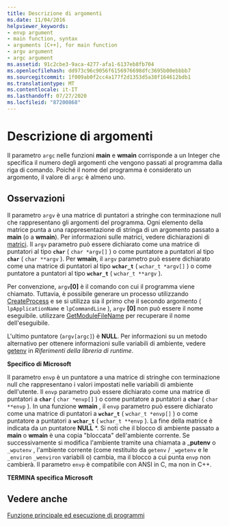 ```yaml
---
title: Descrizione di argomenti
ms.date: 11/04/2016
helpviewer_keywords:
- envp argument
- main function, syntax
- arguments [C++], for main function
- argv argument
- argc argument
ms.assetid: 91c2cbe3-9aca-4277-afa1-6137eb8fb704
ms.openlocfilehash: dd973c96c9056f6156976698dfc3695b00ebbbb7
ms.sourcegitcommit: 1f009ab0f2cc4a177f2d1353d5a38f164612bdb1
ms.translationtype: MT
ms.contentlocale: it-IT
ms.lasthandoff: 07/27/2020
ms.locfileid: "87200868"
---
```

# <a name="argument-description"></a>Descrizione di argomenti

Il parametro `argc` nelle funzioni **main** e **wmain** corrisponde a un Integer che specifica il numero degli argomenti che vengono passati al programma dalla riga di comando. Poiché il nome del programma è considerato un argomento, il valore di `argc` è almeno uno.

## <a name="remarks"></a>Osservazioni

Il parametro `argv` è una matrice di puntatori a stringhe con terminazione null che rappresentano gli argomenti del programma. Ogni elemento della matrice punta a una rappresentazione di stringa di un argomento passato a **main** (o a **wmain**). Per informazioni sulle matrici, vedere dichiarazioni di [matrici](../c-language/array-declarations.md). Il `argv` parametro può essere dichiarato come una matrice di puntatori al tipo **`char`** ( `char *argv[]` ) o come puntatore a puntatori al tipo **`char`** ( `char **argv` ). Per **wmain**, il `argv` parametro può essere dichiarato come una matrice di puntatori al tipo **`wchar_t`** ( `wchar_t *argv[]` ) o come puntatore a puntatori al tipo **`wchar_t`** ( `wchar_t **argv` ).

Per convenzione, `argv`**[0]** è il comando con cui il programma viene chiamato.  Tuttavia, è possibile generare un processo utilizzando [CreateProcess](/windows/win32/api/processthreadsapi/nf-processthreadsapi-createprocessw) e se si utilizza sia il primo che il secondo argomento ( `lpApplicationName` e `lpCommandLine` ), `argv` **[0]** non può essere il nome eseguibile. utilizzare [GetModuleFileName](/windows/win32/api/libloaderapi/nf-libloaderapi-getmodulefilenamew) per recuperare il nome dell'eseguibile.

L'ultimo puntatore (`argv[argc]`) è **NULL**. Per informazioni su un metodo alternativo per ottenere informazioni sulle variabili di ambiente, vedere [getenv](../c-runtime-library/reference/getenv-wgetenv.md) in *Riferimenti della libreria di runtime*.

**Specifico di Microsoft**

Il parametro `envp` è un puntatore a una matrice di stringhe con terminazione null che rappresentano i valori impostati nelle variabili di ambiente dell'utente. Il `envp` parametro può essere dichiarato come una matrice di puntatori a **`char`** ( `char *envp[]` ) o come puntatore a puntatori a **`char`** ( `char **envp` ). In una funzione **wmain** , il `envp` parametro può essere dichiarato come una matrice di puntatori a **`wchar_t`** ( `wchar_t *envp[]` ) o come puntatore a puntatori a **`wchar_t`** ( `wchar_t **envp` ). La fine della matrice è indicata da un puntatore **NULL** \*. Si noti che il blocco di ambiente passato a **main** o **wmain** è una copia "bloccata" dell'ambiente corrente. Se successivamente si modifica l'ambiente tramite una chiamata a _**putenv** o `_wputenv` , l'ambiente corrente (come restituito da `getenv` / `_wgetenv` e le `_environ` `_wenviron` variabili o) cambia, ma il blocco a cui punta `envp` non cambierà. Il parametro `envp` è compatibile con ANSI in C, ma non in C++.

**TERMINA specifica Microsoft**

## <a name="see-also"></a>Vedere anche

[Funzione principale ed esecuzione di programmi](../c-language/main-function-and-program-execution.md)
